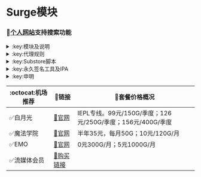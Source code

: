 # Surge模块
### 🔔[个人网站](https://yfamily.ml)支持搜索功能
<details>
   <summary>:key:模块及说明</summary>    
   
|:octocat:模块|:link:链接|:pushpin:说明|
|--|--|--|
|:white_check_mark:面板|[:link:链接地址](https://yfamily.ml/surge)|
|:white_check_mark:4in1|[:link:链接地址](https://yfamily.ml/module/4in1.module)|模块合集
|:white_check_mark:去广告|[:link:链接地址](https://yfamily.ml/module/startingad.sgmodule)|去广告
|:white_check_mark:去广告mix|[:link:链接地址](https://yfamily.ml/module/adultra.sgmodule)|去广告mix
|:white_check_mark:去广告mix+|[:link:链接地址](https://yfamily.ml/module/adultraplus.sgmodule)|去广告mix+
|:white_check_mark:accuweather解锁|[:link:链接地址](https://yfamily.ml/module/accu.module)|天气app
|:white_check_mark:alarmy|[:link:链接地址](https://yfamily.ml/module/alarmy.module)|使命闹钟
|:white_check_mark:aloha|[:link:链接地址](https://yfamily.ml/module/aloha.module)|VPN隐私浏览器
|:white_check_mark:爱美剧|[:link:链接地址](https://yfamily.ml/module/amj.module)|影视app 去广告+解锁部分会员功能
|:white_check_mark:Background Eraser|[:link:链接地址](https://yfamily.ml/module/aosoft.module)|抠图app
|:white_check_mark:appraven|[:link:链接地址](https://yfamily.ml/module/appraven.module)|应用市场
|:white_check_mark:audiomack|[:link:链接地址](https://yfamily.ml/module/audiomack.module)|音乐相关app
|:white_check_mark:b612相机|[:link:链接地址](https://yfamily.ml/module/b612.module)|相机编辑app
|:white_check_mark:百度云倍速|[:link:链接地址](https://yfamily.ml/module/baiducloud.sgmodule)|百度云倍率播放
|:white_check_mark:白描|[:link:链接地址](https://yfamily.ml/module/baimiao.module)|OCR扫描app
|:white_check_mark:bazaart|[:link:链接地址](https://yfamily.ml/module/bazaart.module)|照片编辑
|:white_check_mark:布丁锁屏|[:link:链接地址](https://yfamily.ml/module/bdsp.module)|桌面美化类
|:white_check_mark:bedtime fan|[:link:链接地址](https://yfamily.ml/module/bedtime-fan.module)|助眠app
|:white_check_mark:bilibili HD|[:link:链接地址](https://yfamily.ml/module/bili.module)|哔哩高清解锁
|:white_check_mark:bilibili NoAD|[:link:链接地址](https://yfamily.ml/module/biliad.module)|bilibili去广告
|:white_check_mark:波点音乐|[:link:链接地址](https://yfamily.ml/module/Bodian.module)|波点音乐去广告
|:white_check_mark:BOOM|[:link:链接地址](https://yfamily.ml/module/boom.module)|音乐均衡器
|:white_check_mark:boxjs|[:link:链接地址](https://yfamily.ml/module/boxjs.sgmodule)|含签到脚本
|:white_check_mark:财新文章解锁|[:link:链接地址](https://yfamily.ml/module/caixin.module)|财新会员
|:white_check_mark:彩云天气|[:link:链接地址](https://yfamily.ml/module/caiyun.module)|彩云天气SVIP
|:white_check_mark:计算器HD|[:link:链接地址](https://yfamily.ml/module/calculator.module)|计算器HD会员
|:white_check_mark:扫描全能王|[:link:链接地址](https://yfamily.ml/module/camscanner.sgmodule)|扫描全能王会员
|:white_check_mark:克拉壁纸|[:link:链接地址](https://yfamily.ml/module/clarity.module)|桌面美化类
|:white_check_mark:colorwidgets|[:link:链接地址](https://yfamily.ml/module/colorwidgets.module)|桌面小组件
|:white_check_mark:dailyyoga|[:link:链接地址](https://yfamily.ml/module/dailyyoga.module)|每日瑜伽
|:white_check_mark:大蓝鲸|[:link:链接地址](https://yfamily.ml/module/dalanjing.module)|视听互动
|:white_check_mark:darkroom|[:link:链接地址](https://yfamily.ml/module/darkroom.module)|照片编辑
|:white_check_mark:读书笔记|[:link:链接地址](https://yfamily.ml/module/dsbj.module)|笔记类
|:white_check_mark:第一弹|[:link:链接地址](https://yfamily.ml/module/dyd.module)|二次元游戏综合社区
|:white_check_mark:儿哥点点|[:link:链接地址](https://yfamily.ml/module/egdd.module)|幼儿类
|:white_check_mark:ellabook|[:link:链接地址](https://yfamily.ml/module/ellabook.module)|幼儿类
|:white_check_mark:emby|[:link:链接地址](https://yfamily.ml/module/emby.sgmodule)|Emby解锁
|:white_check_mark:emmo|[:link:链接地址](https://yfamily.ml/module/emmo.module)|笔记类
|:white_check_mark:fabulous|[:link:链接地址](https://yfamily.ml/module/fabulous.module)|健康类
|:white_check_mark:番茄小说|[:link:链接地址](https://yfamily.ml/module/fanqie.module)|番茄小说去广告
|:white_check_mark:fantastical|[:link:链接地址](https://yfamily.ml/module/fantastical.module)|日历类
|:white_check_mark:fimo|[:link:链接地址](https://yfamily.ml/module/fimo.module)|相机类
|:white_check_mark:ft中文网|[:link:链接地址](https://yfamily.ml/module/ft.module)|财经类
|:white_check_mark:grammarly|[:link:链接地址](https://yfamily.ml/module/grammarly.module)|外语类
|:white_check_mark:grow|[:link:链接地址](https://yfamily.ml/module/grow.module)|健康类
|:white_check_mark:烘焙小屋|[:link:链接地址](https://yfamily.ml/module/hbxw.module)|食谱类
|:white_check_mark:京东历史价格|[:link:链接地址](https://yfamily.ml/module/HistoryPrice.sgmodule)|展开商品名查看历史价格
|:white_check_mark:海豚记账本|[:link:链接地址](https://yfamily.ml/module/htjzb.module)|账目类
|:white_check_mark:hyperweb|[:link:链接地址](https://yfamily.ml/module/hyperweb.module)|多合一浏览器扩展
|:white_check_mark:ilovepdf|[:link:链接地址](https://yfamily.ml/module/ilovepdf.module)|PDF编辑
|:white_check_mark:imuseum|[:link:链接地址](https://yfamily.ml/module/imuseum.module)|艺术类
|:white_check_mark:invideo|[:link:链接地址](https://yfamily.ml/module/invideo.module)|视频编辑
|:white_check_mark:jibjab|[:link:链接地址](https://yfamily.ml/module/jibjab.module)|图片恶搞
|:white_check_mark:句读|[:link:链接地址](https://yfamily.ml/module/judou.module)|文学类
|:white_check_mark:kika|[:link:链接地址](https://yfamily.ml/module/kika.module)|输入法
|:white_check_mark:酷我音乐|[:link:链接地址](https://yfamily.ml/module/kuwo-unlock.sgmodule)|酷我音乐解锁
|:white_check_mark:lightroom|[:link:链接地址](https://yfamily.ml/module/lightroom.module)|照片编辑
|:white_check_mark:流利说·阅读|[:link:链接地址](https://yfamily.ml/module/lls.module)|外语类
|:white_check_mark:螺蛳大语文|[:link:链接地址](https://yfamily.ml/module/lsdyw.module)|学习类
|:white_check_mark:免耽漫画|[:link:链接地址](https://yfamily.ml/module/mdmanhua.module)|漫画类
|:white_check_mark:美篇|[:link:链接地址](https://yfamily.ml/module/meipian.module)|交友类
|:white_check_mark:meistertask|[:link:链接地址](https://yfamily.ml/module/meistertask.module)|任务管理
|:white_check_mark:美图秀秀|[:link:链接地址](https://yfamily.ml/module/meituxx.module)|美图秀秀解锁会员
|:white_check_mark:漫画台|[:link:链接地址](https://yfamily.ml/module/mht.module)|小程序解锁
|:white_check_mark:mix-camera|[:link:链接地址](https://yfamily.ml/module/mix-camera.module)|相机类
|:white_check_mark:马卡龙玩图|[:link:链接地址](https://yfamily.ml/module/mklwt.module)|照片编辑
|:white_check_mark:mojo|[:link:链接地址](https://yfamily.ml/module/mojo.module)|创意模板
|:white_check_mark:molycam|[:link:链接地址](https://yfamily.ml/module/molycam.module)|相机类
|:white_check_mark:musixmatch|[:link:链接地址](https://yfamily.ml/module/musixmatch.module)|音乐类
|:white_check_mark:myfitnesspal|[:link:链接地址](https://yfamily.ml/module/myfitnesspal.module)|健康类
|:white_check_mark:myplate|[:link:链接地址](https://yfamily.ml/module/myplate.module)|健康类
|:white_check_mark:netflix_rating|[:link:链接地址](https://yfamily.ml/module/netflix_rating.sgmodule)|奈飞显示豆瓣评分
|:white_check_mark:nicegram|[:link:链接地址](https://yfamily.ml/module/nicegram.module)|nicegram会员解锁
|:white_check_mark:notability|[:link:链接地址](https://yfamily.ml/module/notability.module)|笔记类
|:white_check_mark:Now冥想|[:link:链接地址](https://yfamily.ml/module/now.module)|助眠app
|:white_check_mark:奶由壁纸|[:link:链接地址](https://yfamily.ml/module/nybz.module)|桌面美化类
|:white_check_mark:oldroll|[:link:链接地址](https://yfamily.ml/module/oldroll.module)|相机类
|:white_check_mark:peak|[:link:链接地址](https://yfamily.ml/module/peak.module)|益智类
|:white_check_mark:配音秀|[:link:链接地址](https://yfamily.ml/module/peiyinxiu.module)|配音
|:white_check_mark:photomath|[:link:链接地址](https://yfamily.ml/module/photomath.module)|学习类
|:white_check_mark:photoshop Express|[:link:链接地址](https://yfamily.ml/module/photoshop.module)|PS
|:white_check_mark:piccollage|[:link:链接地址](https://yfamily.ml/module/piccollage.module)|照片编辑
|:white_check_mark:picsart|[:link:链接地址](https://yfamily.ml/module/picsart.module)|照片编辑
|:white_check_mark:pillow|[:link:链接地址](https://yfamily.ml/module/pillow.module)|健康类
|:white_check_mark:pixelcut|[:link:链接地址](https://yfamily.ml/module/pixelcut.module)|照片编辑
|:white_check_mark:pocket lists|[:link:链接地址](https://yfamily.ml/module/pocketlists.module)|口袋清单
|:white_check_mark:polarr|[:link:链接地址](https://yfamily.ml/module/polarr.module)|照片编辑
|:white_check_mark:皮皮虾|[:link:链接地址](https://yfamily.ml/module/ppx.module)|皮皮虾去广告
|:white_check_mark:起伏|[:link:链接地址](https://yfamily.ml/module/qifu.module)|助眠app
|:white_check_mark:七猫小说|[:link:链接地址](https://yfamily.ml/module/qmxs.module)|七猫小说解锁
|:white_check_mark:多重搜索|[:link:链接地址](https://yfamily.ml/module/multisearch.module)|使用方法见模块说明
|:white_check_mark:人人视频|[:link:链接地址](https://yfamily.ml/module/rrsp.module)|人人视频/多多视频去广告
|:white_check_mark:时光手账|[:link:链接地址](https://yfamily.ml/module/sgsz.module)|笔记类
|:white_check_mark:shadowlinkVPN|[:link:链接地址](https://yfamily.ml/module/shadowlinkVPN.module)|解锁VIP节点
|:white_check_mark:smallpdf|[:link:链接地址](https://yfamily.ml/module/smallpdf.module)|PDF编辑
|:white_check_mark:石墨文档|[:link:链接地址](https://yfamily.ml/module/smwd.module)|石墨文档解锁
|:white_check_mark:少年得到|[:link:链接地址](https://yfamily.ml/module/sndd.module)|少年得到解锁
|:white_check_mark:soundcloud|[:link:链接地址](https://yfamily.ml/module/soundcloud.module)|解锁soundcloud Go+
|:white_check_mark:spotify|[:link:链接地址](https://yfamily.ml/module/spotifyVIP.module)|spotify 部分解锁 不能设置超高音质
|:white_check_mark:去开屏广告|[:link:链接地址](https://yfamily.ml/module/startingad.module)|去开屏广告
|:white_check_mark:substore|[:link:链接地址](https://yfamily.ml/module/substore.sgmodule)|订阅节点过滤/整合/修改/同步
|:white_check_mark:symbolab|[:link:链接地址](https://yfamily.ml/module/symbolab.module)|数学解答
|:white_check_mark:tangerine|[:link:链接地址](https://yfamily.ml/module/tangerine.module)|银行类
|:white_check_mark:tenpercent|[:link:链接地址](https://yfamily.ml/module/tenpercent.module)|健康类
|:white_check_mark:迅雷|[:link:链接地址](https://yfamily.ml/module/thunder.module)|迅雷会员
|:white_check_mark:tok cam|[:link:链接地址](https://yfamily.ml/module/tokcam.module)|相机类
|:white_check_mark:图图记账|[:link:链接地址](https://yfamily.ml/module/tutu.module)|账目类
|:white_check_mark:vista看天下|[:link:链接地址](https://yfamily.ml/module/vista.module)|vista看天下会员
|:white_check_mark:vsco|[:link:链接地址](https://yfamily.ml/module/vsco.module)|照片编辑
|:white_check_mark:wallcraft|[:link:链接地址](https://yfamily.ml/module/wallcraft.module)|桌面美化类
|:white_check_mark:豌豆清单|[:link:链接地址](https://yfamily.ml/module/wdqd.module)|清单类
|:white_check_mark:微信公众号去广告|[:link:链接地址](https://yfamily.ml/module/wechatad.module)|微信公众号去广告
|:white_check_mark:微博去广告|[:link:链接地址](https://yfamily.ml/module/weiboad.module)|微博去广告
|:white_check_mark:workout for women|[:link:链接地址](https://yfamily.ml/module/wfw.module)|健康类
|:white_check_mark:widgetsmith|[:link:链接地址](https://yfamily.ml/module/widgetsmith.module)|小组件
|:white_check_mark:万能变声器|[:link:链接地址](https://yfamily.ml/module/wnbsq.module)|万能变声器
|:white_check_mark:网易蜗牛读书|[:link:链接地址](https://yfamily.ml/module/wnds.module)|蜗牛读书解锁
|:white_check_mark:WPS|[:link:链接地址](https://yfamily.ml/module/WPS.module)|wps解锁会员
|:white_check_mark:西窗烛|[:link:链接地址](https://yfamily.ml/module/xcz.module)|西窗烛解锁
|:white_check_mark:小影|[:link:链接地址](https://yfamily.ml/module/xiaoying.module)|小影解锁
|:white_check_mark:香蕉视频|[:link:链接地址](https://yfamily.ml/module/xjsp.module)|不知道
|:white_check_mark:xmind思维导图|[:link:链接地址](https://yfamily.ml/module/xmind.module)|xmind思维导图解锁
|:white_check_mark:喜马拉雅去广告|[:link:链接地址](https://yfamily.ml/module/xmlyad.module)|喜马拉雅去广告
|:white_check_mark:小习惯|[:link:链接地址](https://yfamily.ml/module/xxg.module)|自律类
|:white_check_mark:新语听书|[:link:链接地址](https://yfamily.ml/module/xyts.module)|阅读类
|:white_check_mark:有道云笔记|[:link:链接地址](https://yfamily.ml/module/ydybj.module)|有道云笔记解锁
|:white_check_mark:亦飞GIF|[:link:链接地址](https://yfamily.ml/module/yifeigif.module)|照片编辑
|:white_check_mark:一甜相机|[:link:链接地址](https://yfamily.ml/module/yitian.module)|一甜相机解锁
|:white_check_mark:一言|[:link:链接地址](https://yfamily.ml/module/yiyan.module)|一言解锁
|:white_check_mark:云听|[:link:链接地址](https://yfamily.ml/module/yunting.module)|云听解锁
|:white_check_mark:语文趣配音|[:link:链接地址](https://yfamily.ml/module/ywqpy.module)|配音类
|:white_check_mark:斑马海报|[:link:链接地址](https://yfamily.ml/module/zebra.module)|设计类
|:white_check_mark:知乎去广告|[:link:链接地址](https://yfamily.ml/module/ZhihuBlock.sgmodule)|知乎去广告
|:white_check_mark:知乎优化|[:link:链接地址](https://yfamily.ml/module/ZhihuOpt.sgmodule)|知乎优化
|:white_check_mark:纸条|[:link:链接地址](https://yfamily.ml/module/zhitiao.module)|作文素材
|:white_check_mark:指尖时光|[:link:链接地址](https://yfamily.ml/module/zjsg.module)|日程管理
|:white_check_mark:知音漫客|[:link:链接地址](https://yfamily.ml/module/zymk.module)|知音漫客解锁
|:white_check_mark:Spotify歌词翻译|[:link:链接地址](https://yfamily.ml/module/spotify_lyric.module)|需申请百度翻译API 教程在模块内
|:white_check_mark:NFC门禁卡公交卡|[:link:链接地址](https://yfamily.ml/module/nfc.module)|NFC功能类
|:white_check_mark:搜图神器|[:link:链接地址](https://yfamily.ml/module/stsq.module)|解锁VIP功能
|:white_check_mark:彩云天气通知任务|[:link:链接地址](https://yfamily.ml/module/caiyun_cron.module)|天气通知，需搭配BOXJS使用
|:white_check_mark:Calm解锁|[:link:链接地址](https://yfamily.ml/module/calm.module)|健康类
|:white_check_mark:HTTPS抓包|[:link:链接地址](https://yfamily.ml/module/https.module)|抓包工具
|:white_check_mark:SSA丝社|[:link:链接地址](https://yfamily.ml/module/ssa.module)|不知道
|:white_check_mark:小小优趣|[:link:链接地址](https://yfamily.ml/module/xxyq.module)|儿童类
|:white_check_mark:幻影相册|[:link:链接地址](https://yfamily.ml/module/hyxc.module)|照片编辑
|:white_check_mark:精塾国学|[:link:链接地址](https://yfamily.ml/module/jsgx.module)|学习类
|:white_check_mark:PrettyUp|[:link:链接地址](https://yfamily.ml/module/prettyup.module)|视频美化
|:white_check_mark:微博lite去广告|[:link:链接地址](https://yfamily.ml/module/weibolitead.module)|微博轻享版去广告
|:white_check_mark:BILI自动地区|[:link:链接地址](https://yfamily.ml/module/bili-region.module)|bili自动地区
|:white_check_mark:CUBOX|[:link:链接地址](https://yfamily.ml/module/cubox.sgmodule)|文件收集整理
|:white_check_mark:pandora|[:link:链接地址](https://yfamily.ml/module/pandora.module)|订阅管理
|:white_check_mark:微信阅读积分兑换|[:link:链接地址](https://yfamily.ml/module/wechatread.module)|请查阅脚本内教程
|:white_check_mark:来音智能陪练|[:link:链接地址](https://yfamily.ml/module/ly.module)|音乐训练
|:white_check_mark:熊掌记|[:link:链接地址](https://yfamily.ml/module/xzj.module)|笔记类
|:white_check_mark:如期|[:link:链接地址](https://yfamily.ml/module/rq.module)|扫码
|:white_check_mark:CEO周课|[:link:链接地址](https://yfamily.ml/module/ceo.module)|CEO周课
|:white_check_mark:Fileball|[:link:链接地址](https://yfamily.ml/module/fileball.module)|文件管理
|:white_check_mark:1blocker|[:link:链接地址](https://yfamily.ml/module/1blocker.module)|浏览器广告屏蔽
|:white_check_mark:AI换脸秀|[:link:链接地址](https://yfamily.ml/module/ai.module)|换脸app
|:white_check_mark:proknockout|[:link:链接地址](https://yfamily.ml/module/proknockout.module)|P图
|:white_check_mark:青柠海报|[:link:链接地址](https://yfamily.ml/module/qnhb.module)|海报设计
|:white_check_mark:Faintv|[:link:链接地址](https://yfamily.ml/module/faintv.module)|视频类
|:white_check_mark:微信听书|[:link:链接地址](https://yfamily.ml/module/wxts.module)|听书
|:white_check_mark:人民日报去广告|[:link:链接地址](https://yfamily.ml/module/rmrb.module)|人民日报
|:white_check_mark:爱企查|[:link:链接地址](https://yfamily.ml/module/aqc.module)|爱企查
|:white_check_mark:微信读书免费卡解锁|[:link:链接地址](https://yfamily.ml/module/wxds.module)|阅读类
|:white_check_mark:chic|[:link:链接地址](https://yfamily.ml/module/chic.module)|相机类
|:white_check_mark:有道词典|[:link:链接地址](https://yfamily.ml/module/ydcd.module)|翻译类
|:white_check_mark:一路听天下|[:link:链接地址](https://yfamily.ml/module/ylttx.module)|一路听天下
|:white_check_mark:网速测试大师|[:link:链接地址](https://yfamily.ml/module/wscsds.module)|测速
|:white_check_mark:网速管家|[:link:链接地址](https://yfamily.ml/module/wsgj.module)|测速
|:white_check_mark:EFEKT美易|[:link:链接地址](https://yfamily.ml/module/efekt.module)|视频特效
|:white_check_mark:WPS稻壳会员|[:link:链接地址](https://yfamily.ml/module/doc.module)|文档编辑
|:white_check_mark:米克锁屏|[:link:链接地址](https://yfamily.ml/module/mksp.module)|桌面美化
|:white_check_mark:阿布睡前故事|[:link:链接地址](https://yfamily.ml/module/absqgs.module)|儿童类
|:white_check_mark:collart|[:link:链接地址](https://yfamily.ml/module/collart.module)|照片编辑
|:white_check_mark:博商小麦|[:link:链接地址](https://yfamily.ml/module/bsxm.module)|学习类
|:white_check_mark:MEMRISE|[:link:链接地址](https://yfamily.ml/module/memrise.module)|外语学习
|:white_check_mark:堆糖|[:link:链接地址](https://yfamily.ml/module/duitang.module)|桌面美化
|:white_check_mark:Flomo|[:link:链接地址](https://yfamily.ml/module/flomo.module)|笔记类
|:white_check_mark:APTV|[:link:链接地址](https://yfamily.ml/module/aptv.module)|文件存储
|:white_check_mark:香哈菜谱大全|[:link:链接地址](https://yfamily.ml/module/cp.module)|菜谱
|:white_check_mark:长相思|[:link:链接地址](https://yfamily.ml/module/cxs.module)|学习类
|:white_check_mark:电子请柬制作|[:link:链接地址](https://yfamily.ml/module/dzqj.module)|设计类
|:white_check_mark:黄油相机|[:link:链接地址](https://yfamily.ml/module/hyxj.module)|相机类
|:white_check_mark:Lingokids|[:link:链接地址](https://yfamily.ml/module/lingokids.module)|幼儿学习类
|:white_check_mark:百度文库|[:link:链接地址](https://yfamily.ml/module/bdwk.module)|阅读权限解锁
|:white_check_mark:Craft|[:link:链接地址](https://yfamily.ml/module/craft.module)|文档类
|:white_check_mark:Panda小组件|[:link:链接地址](https://yfamily.ml/module/panda.module)|桌面美化
|:white_check_mark:Keep|[:link:链接地址](https://yfamily.ml/module/keep.module)|健身类
|:white_check_mark:Documents|[:link:链接地址](https://yfamily.ml/module/documents.module)|文件管理
|:white_check_mark:Planny|[:link:链接地址](https://yfamily.ml/module/planny.module)|任务计划
|:white_check_mark:Ego Reader|[:link:链接地址](https://yfamily.ml/module/ego.module)|RSS阅读器
|:white_check_mark:极速扫描仪|[:link:链接地址](https://yfamily.ml/module/jssmy.module)|扫描
|:white_check_mark:指尖笔记|[:link:链接地址](https://yfamily.ml/module/zjbj.module)|笔记
|:white_check_mark:钱迹|[:link:链接地址](https://yfamily.ml/module/qj.module)|记账
|:white_check_mark:Agenda|[:link:链接地址](https://yfamily.ml/module/agenda.module)|笔记
|:white_check_mark:即刻运动|[:link:链接地址](https://yfamily.ml/module/agenda.module)|健身类
|:white_check_mark:Day One|[:link:链接地址](https://yfamily.ml/module/dayone.module)|日记类
|:white_check_mark:Usage|[:link:链接地址](https://yfamily.ml/module/usage.module)|小组件
|:white_check_mark:谜底时钟|[:link:链接地址](https://yfamily.ml/module/mdsz.module)|日历小组件
|:white_check_mark:MoneyThings|[:link:链接地址](https://yfamily.ml/module/moneythings.module)|钱包类
|:white_check_mark:手机扫描仪|[:link:链接地址](https://yfamily.ml/module/sjsmy.module)|扫描
|:white_check_mark:Sorted|[:link:链接地址](https://yfamily.ml/module/sorted.module)|日历
|:white_check_mark:尽简衣橱|[:link:链接地址](https://yfamily.ml/module/jjyc.module)|衣橱管理
|:white_check_mark:看理想|[:link:链接地址](https://yfamily.ml/module/klx.module)|媒体类
|:white_check_mark:目标地图|[:link:链接地址](https://yfamily.ml/module/mbdt.module)|任务管理类
|:white_check_mark:拼图酱|[:link:链接地址](https://yfamily.ml/module/ptj.module)|图片编辑
|:white_check_mark:向日葵阅读|[:link:链接地址](https://yfamily.ml/module/xrk.module)|阅读类
|:white_check_mark:卡片日记|[:link:链接地址](https://yfamily.ml/module/kprj.module)|日记类
|:white_check_mark:莉景天气|[:link:链接地址](https://yfamily.ml/module/ljtq.module)|天气类
|:white_check_mark:Motivation|[:link:链接地址](https://yfamily.ml/module/motivation.module)|组件类
|:white_check_mark:PDF Viewer|[:link:链接地址](https://yfamily.ml/module/pdfviewer.module)|文档编辑
|:white_check_mark:Percento|[:link:链接地址](https://yfamily.ml/module/percento.module)|账目管理
|:white_check_mark:Pixelance|[:link:链接地址](https://yfamily.ml/module/pixelance.module)|图片编辑
|:white_check_mark:Retake|[:link:链接地址](https://yfamily.ml/module/retake.module)|照片修复
|:white_check_mark:色采|[:link:链接地址](https://yfamily.ml/module/sc.module)|图片编辑
|:white_check_mark:闪萌表情|[:link:链接地址](https://yfamily.ml/module/smbq.module)|表情类
|:white_check_mark:音频剪辑|[:link:链接地址](https://yfamily.ml/module/ypjj.module)|音频剪辑
|:white_check_mark:Varlens|[:link:链接地址](https://yfamily.ml/module/varlens.module)|相机类
|:white_check_mark:一木记账|[:link:链接地址](https://yfamily.ml/module/ymjz.module)|记账类
|:white_check_mark:Drafts|[:link:链接地址](https://yfamily.ml/module/drafts.module)|文档编辑类
|:white_check_mark:叮叮水印相机|[:link:链接地址](https://yfamily.ml/module/ddsyxj.module)|相机类
|:white_check_mark:Emote|[:link:链接地址](https://yfamily.ml/module/emote.module)|表情类
|:white_check_mark:灵敢足迹|[:link:链接地址](https://yfamily.ml/module/lgzj.module)|旅行类
|:white_check_mark:7分钟HIIT运动|[:link:链接地址](https://yfamily.ml/module/seven.module)|健康类
|:white_check_mark:私密相册管家|[:link:链接地址](https://yfamily.ml/module/smxcgj.module)|相册
|:white_check_mark:FitnessView|[:link:链接地址](https://yfamily.ml/module/fnv.module)|健康类
|:white_check_mark:TODO清单|[:link:链接地址](https://yfamily.ml/module/todo.module)|计划任务类
|:white_check_mark:淘票票评分|[:link:链接地址](https://yfamily.ml/module/tpp.module)|支付宝内淘票票评分
|:white_check_mark:天天豆|[:link:链接地址](https://yfamily.ml/module/ttd.module)|日记类
|:white_check_mark:咖映|[:link:链接地址](https://yfamily.ml/module/ky.module)|直播类
|:white_check_mark:VCUS|[:link:链接地址](https://yfamily.ml/module/vcus.module)|视频编辑
|:white_check_mark:傲软PDF编辑|[:link:链接地址](https://yfamily.ml/module/arpdfbj.module)|PDF编辑
|:white_check_mark:傲软投屏|[:link:链接地址](https://yfamily.ml/module/artp.module)|投屏
|:white_check_mark:幻休|[:link:链接地址](https://yfamily.ml/module/hx.module)|助眠APP
|:white_check_mark:绘影字幕|[:link:链接地址](https://yfamily.ml/module/hyzm.module)|字幕app
|:white_check_mark:汇中考|[:link:链接地址](https://yfamily.ml/module/hzk.module)|学习类
|:white_check_mark:iScreen|[:link:链接地址](https://yfamily.ml/module/iscreen.module)|桌面美化类
|:white_check_mark:小组件盒子|[:link:链接地址](https://yfamily.ml/module/xzjhz.module)|桌面美化类
|:white_check_mark:佐糖|[:link:链接地址](https://yfamily.ml/module/zt.module)|图片处理
|:white_check_mark:飞鱼计划|[:link:链接地址](https://yfamily.ml/module/fyjh.module)|生活记录工具
|:white_check_mark:过期啦|[:link:链接地址](https://yfamily.ml/module/gql.module)|保质期提醒
|:white_check_mark:乃糖小组件|[:link:链接地址](https://yfamily.ml/module/nt.module)|桌面美化类
|:white_check_mark:一书一课|[:link:链接地址](https://yfamily.ml/module/ysyk.module)|学习类
|:white_check_mark:充电助手|[:link:链接地址](https://yfamily.ml/module/cdzs.module)|电池助手
|:white_check_mark:电视家|[:link:链接地址](https://yfamily.ml/module/dsj.module)|视频媒体
|:white_check_mark:Endel|[:link:链接地址](https://yfamily.ml/module/endel.module)|助眠类
|:white_check_mark:格至日记|[:link:链接地址](https://yfamily.ml/module/gzrj.module)|日记类
|:white_check_mark:高德地图去广告|[:link:链接地址](https://yfamily.ml/module/gddt.module)|地图
|:white_check_mark:好事发生|[:link:链接地址](https://yfamily.ml/module/hsfs.module)|日记类
|:white_check_mark:简讯|[:link:链接地址](https://yfamily.ml/module/jianxun.module)|阅读类
|:white_check_mark:可拍|[:link:链接地址](https://yfamily.ml/module/kepai.module)|视频编辑
|:white_check_mark:Lifeviewer|[:link:链接地址](https://yfamily.ml/module/lifeviewer.module)|视频编辑
|:white_check_mark:Relens|[:link:链接地址](https://yfamily.ml/module/relens.module)|相机类
|:white_check_mark:Vivacut|[:link:链接地址](https://yfamily.ml/module/vivacut.module)|视频编辑
|:white_check_mark:Watchout|[:link:链接地址](https://yfamily.ml/module/watchout.module)|桌面美化
|:white_check_mark:无痕去水印|[:link:链接地址](https://yfamily.ml/module/whqsy.module)|图片编辑
|:white_check_mark:一键换脸|[:link:链接地址](https://yfamily.ml/module/yjhl.module)|图片编辑
|:white_check_mark:Styleart|[:link:链接地址](https://yfamily.ml/module/styleart.module)|图片编辑
|:white_check_mark:7动|[:link:链接地址](https://yfamily.ml/module/7dong.module)|健身类
|:white_check_mark:生活指数定时提醒|[:link:链接地址](https://yfamily.ml/module/lifeindex.module)|生活提醒
|:white_check_mark:油价提醒|[:link:链接地址](https://yfamily.ml/module/oil.module)|油价提醒
|:white_check_mark:海报工厂|[:link:链接地址](https://yfamily.ml/module/hbgc.module)|图片编辑
|:white_check_mark:我的番茄|[:link:链接地址](https://yfamily.ml/module/wdfq.module)|时间管理
|:white_check_mark:FoMz|[:link:链接地址](https://yfamily.ml/module/fomz.module)|相机类
|:white_check_mark:日杂相机|[:link:链接地址](https://yfamily.ml/module/rzxj.module)|相机类
|:white_check_mark:古诗词大全|[:link:链接地址](https://yfamily.ml/module/gscdq.module)|学习类
|:white_check_mark:Mondly|[:link:链接地址](https://yfamily.ml/module/mondly.module)|外语学习类
|:white_check_mark:猫头鹰文件|[:link:链接地址](https://yfamily.ml/module/mtywj.module)|文件管理
|:white_check_mark:YouTube去广告|[:link:链接地址](https://yfamily.ml/module/YouTubeAd.sgmodule)|画中画，后台播放
|:white_check_mark:汉堡儿童故事|[:link:链接地址](https://yfamily.ml/module/hbetgs.module)|早教类
|:white_check_mark:iconKiller|[:link:链接地址](https://yfamily.ml/module/iconkiller.module)|更改ios图标
|:white_check_mark:一寸证件照|[:link:链接地址](https://yfamily.ml/module/yczjz.module)|证件照
|:white_check_mark:中华诗词库|[:link:链接地址](https://yfamily.ml/module/zhsck.module)|学习类
|:white_check_mark:字体册|[:link:链接地址](https://yfamily.ml/module/ztc.module)|系统美化
|:white_check_mark:配音|[:link:链接地址](https://yfamily.ml/module/peiyin.module)|配音app
|:white_check_mark:AdGuard|[:link:链接地址](https://yfamily.ml/module/adguard.module)|去广告app
|:white_check_mark:阿里云盘签到|[:link:链接地址](https://yfamily.ml/module/aliyun.module)|阿里云盘签到




* 如无必要 请勿更新解锁app
</details>
<details>
  <summary>:key:代理规则</summary>  

|:octocat:规则|:link:链接|
|--|--|
|:white_check_mark:ASN-China|[:link:链接地址](https://yfamily.ml/rule/ASN-CN.list)
|:white_check_mark:ASN-轻量|[:link:链接地址](https://yfamily.ml/rule/ASN-lite.list)
|:white_check_mark:ChinaIPs|[:link:链接地址](https://yfamily.ml/rule/IPs-CN.list)
|:white_check_mark:人工智能|[:link:链接地址](https://yfamily.ml/rule/ai.list)
|:white_check_mark:去广告|[:link:链接地址](https://yfamily.ml/rule/AdvertisingLite.list)
|:white_check_mark:Anti-AD|[:link:链接地址](https://yfamily.ml/rule/AntiAD.list)
|:white_check_mark:微软服务|[:link:链接地址](https://yfamily.ml/rule/Microsoft.list)
|:white_check_mark:苹果服务|[:link:链接地址](https://yfamily.ml/rule/Apple.list)
|:white_check_mark:AppStore|[:link:链接地址](https://yfamily.ml/rule/AppStore.list)
|:white_check_mark:Telegram|[:link:链接地址](https://yfamily.ml/rule/Telegram.list)
|:white_check_mark:微博|[:link:链接地址](https://yfamily.ml/rule/Weibo.list)
|:white_check_mark:微信|[:link:链接地址](https://yfamily.ml/rule/WeChat.list)
|:white_check_mark:Twitter|[:link:链接地址](https://yfamily.ml/rule/Twitter.list)
|:white_check_mark:Spotify|[:link:链接地址](https://yfamily.ml/rule/Spotify.list)
|:white_check_mark:PayPal|[:link:链接地址](https://yfamily.ml/rule/PayPal.list)
|:white_check_mark:FaceBook|[:link:链接地址](https://yfamily.ml/rule/Facebook.list)
|:white_check_mark:Reddit|[:link:链接地址](https://yfamily.ml/rule/Reddit.list)
|:white_check_mark:Discord|[:link:链接地址](https://yfamily.ml/rule/Discord.list)
|:white_check_mark:YouTube|[:link:链接地址](https://yfamily.ml/rule/YouTube.list)
|:white_check_mark:YouTubeMusic|[:link:链接地址](https://yfamily.ml/rule/YouTubeMusic.list)
|:white_check_mark:Netflix|[:link:链接地址](https://yfamily.ml/rule/Netflix.list)
|:white_check_mark:Disney|[:link:链接地址](https://yfamily.ml/rule/Disney.list)
|:white_check_mark:BiliBili|[:link:链接地址](https://yfamily.ml/rule/BiliBili.list)
|:white_check_mark:国内媒体|[:link:链接地址](https://yfamily.ml/rule/ChinaMedia.list)
|:white_check_mark:国外媒体|[:link:链接地址](https://yfamily.ml/rule/ProxyMedia.list)
|:white_check_mark:Google|[:link:链接地址](https://yfamily.ml/rule/Google.list)
|:white_check_mark:OneDrive|[:link:链接地址](https://yfamily.ml/rule/OneDrive.list)
|:white_check_mark:AppleMusic|[:link:链接地址](https://yfamily.ml/rule/AppleMusic.list)
|:white_check_mark:Line|[:link:链接地址](https://yfamily.ml/rule/Line.list)
|:white_check_mark:TikTok|[:link:链接地址](https://yfamily.ml/rule/TikTok.list)
|:white_check_mark:Cloudflare|[:link:链接地址](https://yfamily.ml/rule/Cloudflare.list)
|:white_check_mark:维基百科|[:link:链接地址](https://yfamily.ml/rule/Wikipedia.list)
|:white_check_mark:BBC|[:link:链接地址](https://yfamily.ml/rule/BBC.list)
|:white_check_mark:亚马逊|[:link:链接地址](https://yfamily.ml/rule/Amazon.list)
|:white_check_mark:Instagram|[:link:链接地址](https://yfamily.ml/rule/Instagram.list)
|:white_check_mark:Whatsapp|[:link:链接地址](https://yfamily.ml/rule/Whatsapp.list)
|:white_check_mark:巴哈姆特|[:link:链接地址](https://yfamily.ml/rule/Bahamut.list)
|:white_check_mark:HBO|[:link:链接地址](https://yfamily.ml/rule/HBO.list)
|:white_check_mark:Fox|[:link:链接地址](https://yfamily.ml/rule/Fox.list)
|:white_check_mark:Hulu|[:link:链接地址](https://yfamily.ml/rule/Hulu.list)
|:white_check_mark:KKBOX|[:link:链接地址](https://yfamily.ml/rule/KKBOX.list)
|:white_check_mark:TIDAL|[:link:链接地址](https://yfamily.ml/rule/TIDAL.list)
|:white_check_mark:TVB|[:link:链接地址](https://yfamily.ml/rule/TVB.list)
|:white_check_mark:Emby|[:link:链接地址](https://yfamily.ml/rule/Emby.list)
|:white_check_mark:网易云音乐|[:link:链接地址](https://yfamily.ml/rule/NetEaseMusic.list)
|:white_check_mark:GitHub|[:link:链接地址](https://yfamily.ml/rule/GitHub.list)
|:white_check_mark:Dropbox|[:link:链接地址](https://yfamily.ml/rule/Dropbox.list)
|:white_check_mark:Duckduckgo|[:link:链接地址](https://yfamily.ml/rule/Duckduckgo.list)
|:white_check_mark:国外代理|[:link:链接地址](https://yfamily.ml/rule/Proxy.list)
|:white_check_mark:国内直连|[:link:链接地址](https://yfamily.ml/rule/China.list)


</details>

<details>
  <summary>:key:Substore脚本</summary>  
  
|:octocat:Sub-Store脚本|:link:链接|:pushpin:操作说明|
|--|--|--|
|:white_check_mark:脚本操作：重命名|[:link:链接地址](https://raw.githubusercontent.com/qwerzl/rename.js/main/rename.js#input=zh&output=zh&airport=你需要的机场名)|SubStore-订阅编辑-添加操作-脚本操作-粘贴链接（自行修改自己的机场名）
|:white_check_mark:脚本过滤：筛选80 443端口|[:link:链接地址](https://raw.githubusercontent.com/deezertidal/private/main/port-filter.js)|SubStore-订阅编辑-添加操作-脚本过滤-粘贴链接
|:white_check_mark:脚本过滤：筛选80,443，vmess,ws节点(免流节点)|[:link:链接地址](https://raw.githubusercontent.com/deezertidal/private/main/nodes-filter.js)|SubStore-订阅编辑-添加操作-脚本过滤-粘贴链接
|:white_check_mark:脚本操作：修改host混淆|[:link:链接地址](https://raw.githubusercontent.com/deezertidal/private/main/vmess-host.js)|SubStore-订阅编辑-添加操作-脚本操作-粘贴链接（自行修改参数）
</details>


<details>
  <summary>:key:永久签名工具及IPA</summary>  
  
|:octocat:签名工具|:link:链接|:pushpin:操作说明|
|--|--|--|
|:white_check_mark:TrollStore 永久签名|[:link:教程](https://github.com/deezertidal/shadowrocket-rules/blob/main/TrollStore.MD)|支持iOS14.0-15.4.1
|:white_check_mark:Youtube.ipa|[:link:链接地址](https://github.com/qnblackcat/uYouPlus/releases/download/v18.08.1-2.3.1/uYouPlus_18.08.1_2.3.1.ipa)|去广告 后台播放音乐 画中画
|:white_check_mark:微信双开.ipa|[:link:链接地址](https://github.com/zwf234/WeChat/releases)|双开
|:white_check_mark:Appstore++|[:link:链接地址](https://ipa.store/2886.html)|降级工具
|:white_check_mark:Tiktok.ipa|[:link:链接地址](https://drive.google.com/file/d/1XMbpcMiv2yYEw6ApYG8sCL9oGNbPpcJ5/view?usp=drivesdk)|内置换区功能
|:white_check_mark:No homebar|[:link:链接地址](https://appdb.to/app/cydia/1900001061)|隐藏屏幕底部横条
|:white_check_mark:Trollspeed.ipa|[:link:链接地址](https://drive.google.com/file/d/17HIcHpiclJnFi_pAVpc71rTsDAL3JKCn/view)|显示网速
|:white_check_mark:其他.ipa|[:link:链接地址](https://appdb.to/search/?type=cydia)，[:link:链接地址](https://ipa.store)|

</details>





 <details>
  <summary>:key:申明</summary>
:warning:免责声明：

* 本项目涉及的任何解锁和解密分析脚本仅用于资源共享和学习研究，不能保证其合法性，准确性，完整性和有效性，请根据情况自行判断.

* 间接使用脚本的任何用户，包括但不限于建立VPS或在某些行为违反国家/地区法律或相关法规的情况下进行传播, 本项目对于由此引起的任何隐私泄漏或其他后果概不负责.

* 请勿将Script项目的任何内容用于商业或非法目的，否则后果自负.

* 如果任何单位或个人认为该项目的脚本可能涉嫌侵犯其权利，则应及时通知并提供身份证明，所有权证明，我们将在收到认证文件后删除相关脚本.

* 对任何脚本问题概不负责，包括但不限于由任何脚本错误导致的任何损失或损害.

* 您必须在下载后的24小时内从计算机或手机中完全删除以上内容.

* 任何以任何方式查看此项目的人或直接或间接使用该Script项目的任何脚本的使用者都应仔细阅读此声明。保留随时更改或补充此免责声明的权利。一旦使用并复制了任何相关脚本或Script项目的规则，则视为您已接受此免责声明.


### 特别感谢：
#### 排名不分先后,如有遗漏请提醒补充：

* [@ddgksf2013](https://github.com/ddgksf2013)

* [@Marol62926](https://github.com/Marol62926)

* [@Tartarus2014](https://github.com/Tartarus2014)

* [@I-am-R-E](https://github.com/I-am-R-E)

* [@yqc007](https://github.com/yqc007)

* [@nzw9314](https://github.com/nzw9314)

* [@Qure](https://github.com/Koolson/Qure)

* [@Orz](https://github.com/Orz-3/mini)

* [@NobyDa](https://github.com/NobyDa)

* [@lhie1](https://github.com/lhie1)

* [@ConnersHua](https://github.com/ConnersHua)

* [@chavyleung](https://github.com/chavyleung)

* [@yichahucha](https://github.com/yichahucha)

* [@langkhach270389](https://github.com/langkhach270389)

* [@Choler](https://github.com/Choler)

* [@onewayticket255](https://github.com/onewayticket255)

* [@NavePnow](https://github.com/NavePnow)

* [@Meeta](https://github.com/MeetaGit)

* [@Neurogram-R](https://github.com/Neurogram-R)

* [@sazs34](https://github.com/sazs34)

* [@uniqueque](https://github.com/uniqueque)

* [@eHpo](https://github.com/eHpo1/Rules)

* [@Sunert](https://github.com/Sunert/Scripts)

* [@songyangzz](https://github.com/songyangzz/QuantumultX.git)

* [@zZPiglet](https://github.com/zZPiglet/Task.git)

* [@Peng-YM](https://github.com/Peng-YM/QuanX)

* [@evilbutcher](https://github.com/evilbutcher/Quantumult_X/tree/master)

* [@lxk0301](https://gitee.com/lxk0301/jd_scripts/tree/master/)

* [@toulanboy](https://github.com/toulanboy/scripts)

* [@lowking](https://github.com/lowking/Scripts)

 </details>

|:octocat:机场推荐|:link:链接| :pushpin:套餐价格概况
|--|--|--|
|:white_check_mark:白月光|[:link:官网](https://www.bygcloud.com/#/register?code=DX4iT5B4)|IEPL专线。99元/150G/季度；126元/250G/季度；156元/400G/季度
|:white_check_mark:魔法学院|[:link:官网](https://2220.it/register?aff=GNs68S4XWT)|半年35元，每月50G；10元/120G/月
|:white_check_mark:EMO|[:link:官网](https://yyds.emovpn.top/#/register?code=7KLxhYOS)|0元300G/月；5元1000G/月
|:white_check_mark:流媒体会员|[:link:购买链接](https://ihezu.gold/r8YMSR)|  
